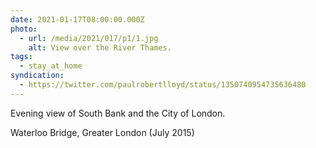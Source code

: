 ```yaml
---
date: 2021-01-17T08:00:00.000Z
photo:
  - url: /media/2021/017/p1/1.jpg
    alt: View over the River Thames.
tags:
  - stay_at_home
syndication:
  - https://twitter.com/paulrobertlloyd/status/1350740954735636480
---
```


Evening view of South Bank and the City of London.

Waterloo Bridge, Greater London (July 2015)
